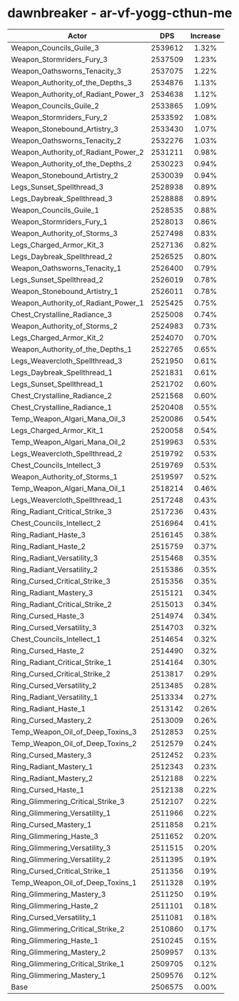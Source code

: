 # dawnbreaker - ar-vf-yogg-cthun-me
| Actor | DPS | Increase |
|---|:---:|:---:|
|Weapon_Councils_Guile_3|2539612|1.32%|
|Weapon_Stormriders_Fury_3|2537509|1.23%|
|Weapon_Oathsworns_Tenacity_3|2537075|1.22%|
|Weapon_Authority_of_the_Depths_3|2534876|1.13%|
|Weapon_Authority_of_Radiant_Power_3|2534638|1.12%|
|Weapon_Councils_Guile_2|2533865|1.09%|
|Weapon_Stormriders_Fury_2|2533592|1.08%|
|Weapon_Stonebound_Artistry_3|2533430|1.07%|
|Weapon_Oathsworns_Tenacity_2|2532276|1.03%|
|Weapon_Authority_of_Radiant_Power_2|2531211|0.98%|
|Weapon_Authority_of_the_Depths_2|2530223|0.94%|
|Weapon_Stonebound_Artistry_2|2530039|0.94%|
|Legs_Sunset_Spellthread_3|2528938|0.89%|
|Legs_Daybreak_Spellthread_3|2528888|0.89%|
|Weapon_Councils_Guile_1|2528535|0.88%|
|Weapon_Stormriders_Fury_1|2528013|0.86%|
|Weapon_Authority_of_Storms_3|2527498|0.83%|
|Legs_Charged_Armor_Kit_3|2527136|0.82%|
|Legs_Daybreak_Spellthread_2|2526525|0.80%|
|Weapon_Oathsworns_Tenacity_1|2526400|0.79%|
|Legs_Sunset_Spellthread_2|2526019|0.78%|
|Weapon_Stonebound_Artistry_1|2526011|0.78%|
|Weapon_Authority_of_Radiant_Power_1|2525425|0.75%|
|Chest_Crystalline_Radiance_3|2525008|0.74%|
|Weapon_Authority_of_Storms_2|2524983|0.73%|
|Legs_Charged_Armor_Kit_2|2524070|0.70%|
|Weapon_Authority_of_the_Depths_1|2522765|0.65%|
|Legs_Weavercloth_Spellthread_3|2521950|0.61%|
|Legs_Daybreak_Spellthread_1|2521831|0.61%|
|Legs_Sunset_Spellthread_1|2521702|0.60%|
|Chest_Crystalline_Radiance_2|2521568|0.60%|
|Chest_Crystalline_Radiance_1|2520408|0.55%|
|Temp_Weapon_Algari_Mana_Oil_3|2520086|0.54%|
|Legs_Charged_Armor_Kit_1|2520058|0.54%|
|Temp_Weapon_Algari_Mana_Oil_2|2519963|0.53%|
|Legs_Weavercloth_Spellthread_2|2519792|0.53%|
|Chest_Councils_Intellect_3|2519769|0.53%|
|Weapon_Authority_of_Storms_1|2519597|0.52%|
|Temp_Weapon_Algari_Mana_Oil_1|2518214|0.46%|
|Legs_Weavercloth_Spellthread_1|2517248|0.43%|
|Ring_Radiant_Critical_Strike_3|2517236|0.43%|
|Chest_Councils_Intellect_2|2516964|0.41%|
|Ring_Radiant_Haste_3|2516145|0.38%|
|Ring_Radiant_Haste_2|2515759|0.37%|
|Ring_Radiant_Versatility_3|2515468|0.35%|
|Ring_Radiant_Versatility_2|2515386|0.35%|
|Ring_Cursed_Critical_Strike_3|2515356|0.35%|
|Ring_Radiant_Mastery_3|2515121|0.34%|
|Ring_Radiant_Critical_Strike_2|2515013|0.34%|
|Ring_Cursed_Haste_3|2514974|0.34%|
|Ring_Cursed_Versatility_3|2514703|0.32%|
|Chest_Councils_Intellect_1|2514654|0.32%|
|Ring_Cursed_Haste_2|2514490|0.32%|
|Ring_Radiant_Critical_Strike_1|2514164|0.30%|
|Ring_Cursed_Critical_Strike_2|2513817|0.29%|
|Ring_Cursed_Versatility_2|2513485|0.28%|
|Ring_Radiant_Versatility_1|2513334|0.27%|
|Ring_Radiant_Haste_1|2513142|0.26%|
|Ring_Cursed_Mastery_2|2513009|0.26%|
|Temp_Weapon_Oil_of_Deep_Toxins_3|2512853|0.25%|
|Temp_Weapon_Oil_of_Deep_Toxins_2|2512579|0.24%|
|Ring_Cursed_Mastery_3|2512452|0.23%|
|Ring_Radiant_Mastery_1|2512343|0.23%|
|Ring_Radiant_Mastery_2|2512188|0.22%|
|Ring_Cursed_Haste_1|2512138|0.22%|
|Ring_Glimmering_Critical_Strike_3|2512107|0.22%|
|Ring_Glimmering_Versatility_1|2511966|0.22%|
|Ring_Cursed_Mastery_1|2511858|0.21%|
|Ring_Glimmering_Haste_3|2511652|0.20%|
|Ring_Glimmering_Versatility_3|2511515|0.20%|
|Ring_Glimmering_Versatility_2|2511395|0.19%|
|Ring_Cursed_Critical_Strike_1|2511356|0.19%|
|Temp_Weapon_Oil_of_Deep_Toxins_1|2511328|0.19%|
|Ring_Glimmering_Mastery_3|2511250|0.19%|
|Ring_Glimmering_Haste_2|2511101|0.18%|
|Ring_Cursed_Versatility_1|2511081|0.18%|
|Ring_Glimmering_Critical_Strike_2|2510860|0.17%|
|Ring_Glimmering_Haste_1|2510245|0.15%|
|Ring_Glimmering_Mastery_2|2509957|0.13%|
|Ring_Glimmering_Critical_Strike_1|2509705|0.12%|
|Ring_Glimmering_Mastery_1|2509576|0.12%|
|Base|2506575|0.00%|
